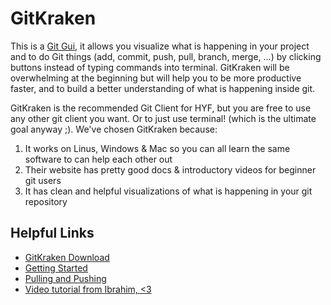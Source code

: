 # GitKraken

This is a [Git Gui](./gui-clients.md), it allows you visualize what is happening in your project and to do Git things (add, commit, push, pull, branch, merge, ...)  by clicking buttons instead of typing commands into terminal.  GitKraken will be overwhelming at the beginning but will help you to be more productive faster, and to build a better understanding of what is happening inside git.

GitKraken is the recommended Git Client for HYF, but you are free to use any other git client you want.  Or to just use terminal! (which is the ultimate goal anyway ;).  We've chosen GitKraken because:

1. It works on Linus, Windows & Mac so you can all learn the same software to can help each other out
1. Their website has pretty good docs & introductory videos for beginner git users
1. It has clean and helpful visualizations of what is happening in your git repository


## Helpful Links

* [GitKraken Download](https://www.gitkraken.com/download)
* [Getting Started](https://support.gitkraken.com/start-here/interface/)
* [Pulling and Pushing](https://support.gitkraken.com/working-with-repositories/pushing-and-pulling/)
* [Video tutorial from Ibrahim, <3](https://youtu.be/oQn3eSc7u_Y)

